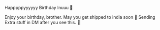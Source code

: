 Happpppyyyyyy Birthday Inuuu 👾

Enjoy your birthday, brother. May you get shipped to india soon 🤝
Sending Extra stuff in DM after you see this. 🥳

